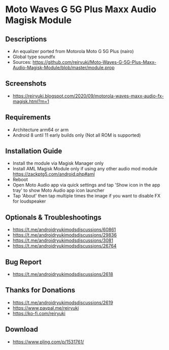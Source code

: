 # Moto Waves G 5G Plus Maxx Audio Magisk Module

## Descriptions
- An equalizer ported from Motorola Moto G 5G Plus (nairo)
- Global type soundfx
- Sources: https://github.com/reiryuki/Moto-Waves-G-5G-Plus-Maxx-Audio-Magisk-Module/blob/master/module.prop

## Screenshots
- https://reiryuki.blogspot.com/2020/09/motorola-waves-maxx-audio-fx-magisk.html?m=1

## Requirements
- Architecture arm64 or arm
- Android 8 until 11 early builds only
  (Not all ROM is supported)

## Installation Guide
- Install the module via Magisk Manager only
- Install AML Magisk Module only if using any other audio mod module https://zackptg5.com/android.php#aml
- Reboot
- Open Moto Audio app via quick settings and tap 'Show icon in the app tray' to show Moto Audio app icon launcher
- Tap 'About' then tap multiple times the image if you want to disable FX for loudspeaker

## Optionals & Troubleshootings
- https://t.me/androidryukimodsdiscussions/60861
- https://t.me/androidryukimodsdiscussions/29836
- https://t.me/androidryukimodsdiscussions/3081
- https://t.me/androidryukimodsdiscussions/26764

## Bug Report
- https://t.me/androidryukimodsdiscussions/2618

## Thanks for Donations
- https://t.me/androidryukimodsdiscussions/2619
- https://www.paypal.me/reiryuki
- https://ko-fi.com/reiryuki

## Download
- https://www.pling.com/p/1531761/
